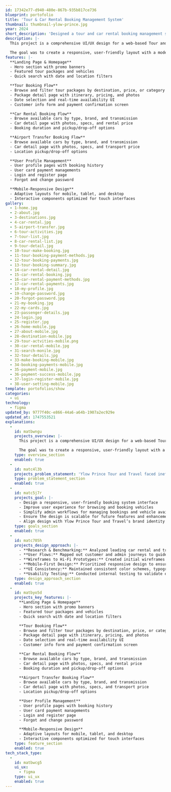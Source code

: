```yaml
---
id: 17342e77-d940-480e-867b-935b817ce736
blueprint: portofolio
title: 'Tour & Car Rental Booking Management System'
thumbnail: thumbnail-ylow-prince.jpg
year: 2024
short_description: 'Designed a tour and car rental booking management system using Figma. Created mobile-responsive UI for customer booking flow and admin dashboard. Focused on modern design, user experience, and clean layout structure.'
description: |-
  This project is a comprehensive UI/UX design for a web-based Tour and Car Rental Booking Management System for Ylow Prince Tour and Travel. Designed using Figma, the interface focuses on delivering a seamless user experience for customers booking tours and vehicles, while also providing a clean, intuitive dashboard for admins to manage bookings, tours, vehicles, and customer information.

  The goal was to create a responsive, user-friendly layout with a modern aesthetic, optimized for both desktop and mobile use. The design emphasizes accessibility, ease of navigation, and a smooth booking process.
features: |-
  **Landing Page & Homepage**
  - Hero section with promo banners
  - Featured tour packages and vehicles
  - Quick search with date and location filters

  **Tour Booking Flow**
  - Browse and filter tour packages by destination, price, or category
  - Package detail page with itinerary, pricing, and photos
  - Date selection and real-time availability UI
  - Customer info form and payment confirmation screen

  **Car Rental Booking Flow**
  - Browse available cars by type, brand, and transmission
  - Car detail page with photos, specs, and rental price
  - Booking duration and pickup/drop-off options

  **Airport Transfer Booking Flow**
  - Browse available cars by type, brand, and transmission
  - Car detail page with photos, specs, and transport price
  - Location pickup/drop-off options

  **User Profile Management**
  - User profile pages with booking history
  - User card payment managements
  - Login and register page
  - Forgot and change password

  **Mobile-Responsive Design**
  - Adaptive layouts for mobile, tablet, and desktop
  - Interactive components optimized for touch interfaces
gallery:
  - 1-home.jpg
  - 2-about.jpg
  - 3-destinations.jpg
  - 4-car-rental.jpg
  - 5-airport-transfer.jpg
  - 6-tour-activities.jpg
  - 7-tour-list.jpg
  - 8-car-rental-list.jpg
  - 9-tour-detail.jpg
  - 10-tour-make-booking.jpg
  - 11-tour-booking-payment-methods.jpg
  - 12-tour-booking-payments.jpg
  - 13-tour-booking-summary.jpg
  - 14-car-rental-detail.jpg
  - 15-car-rental-booking.jpg
  - 16-car-rental-payment-methods.jpg
  - 17-car-rental-payments.jpg
  - 18-my-profile.jpg
  - 19-change-password.jpg
  - 20-forgot-password.jpg
  - 21-my-booking.jpg
  - 22-my-cards.jpg
  - 23-passenger-details.jpg
  - 24-login.jpg
  - 25-register.jpg
  - 26-home-mobile.jpg
  - 27-about-mobile.jpg
  - 28-destination-mobile.jpg
  - 29-tour-actvities-mobile.png
  - 30-car-rental-mobile.jpg
  - 31-search-monile.jpg
  - 32-tour-details.jpg
  - 33-make-booking-mobile.jpg
  - 34-booking-payments-mobile.jpg
  - 35-payment-mobile.jpg
  - 36-payment-success-mobile.jpg
  - 37-login-register-mobile.jpg
  - 38-user-setting-mobile.jpg
template: portofolios/show
categories:
  - ui
technology:
  - figma
updated_by: 9777f40c-e866-44a6-a64b-1907a2ec929e
updated_at: 1747553521
explanations:
  -
    id: matbwngu
    projects_overview: |-
      This project is a comprehensive UI/UX design for a web-based Tour and Car Rental Booking Management System for Ylow Prince Tour and Travel. Designed using Figma, the interface focuses on delivering a seamless user experience for customers booking tours and vehicles, while also providing a clean, intuitive dashboard for admins to manage bookings, tours, vehicles, and customer information.

      The goal was to create a responsive, user-friendly layout with a modern aesthetic, optimized for both desktop and mobile use. The design emphasizes accessibility, ease of navigation, and a smooth booking process.
    type: overview_section
    enabled: true
  -
    id: matc4l3b
    projects_problem_statement: 'Ylow Prince Tour and Travel faced inefficiencies with their existing manual or semi-digital car rental booking system. The lack of a streamlined, accessible interface led to lost leads, customer dissatisfaction, and poor admin coordination. They needed a modern, centralized UI to streamline customer interactions and backend operations.'
    type: problem_statement_section
    enabled: true
  -
    id: matc5j7r
    projects_goal: |-
      - Design a responsive, user-friendly booking system interface
      - Improve user experience for browsing and booking vehicles
      - Simplify admin workflows for managing bookings and vehicle availability
      - Ensure the design is scalable for future features and enhancements
      - Align design with Ylow Prince Tour and Travel’s brand identity
    type: goals_section
    enabled: true
  -
    id: matc705h
    projects_design_approach: |-
      - **Research & Benchmarking:** Analyzed leading car rental and travel platforms to extract common UX patterns and identify improvement areas
      - **User Flows:** Mapped out customer and admin journeys to guide design decisions
      - **Wireframes to Hi-Fi Prototypes:** Created initial wireframes and iterated based on feedback before moving to high-fidelity, clickable prototypes in Figma
      - **Mobile-First Design:** Prioritized responsive design to ensure usability across mobile and desktop
      - **UI Consistency:** Maintained consistent color schemes, typography, and components using Figma design system principles
      - **Usability Testing:** Conducted internal testing to validate ease of use, navigation logic, and visual clarity
    type: design_approach_section
    enabled: true
  -
    id: matbyo5d
    projects_key_features: |-
      **Landing Page & Homepage**
      - Hero section with promo banners
      - Featured tour packages and vehicles
      - Quick search with date and location filters

      **Tour Booking Flow**
      - Browse and filter tour packages by destination, price, or category
      - Package detail page with itinerary, pricing, and photos
      - Date selection and real-time availability UI
      - Customer info form and payment confirmation screen

      **Car Rental Booking Flow**
      - Browse available cars by type, brand, and transmission
      - Car detail page with photos, specs, and rental price
      - Booking duration and pickup/drop-off options

      **Airport Transfer Booking Flow**
      - Browse available cars by type, brand, and transmission
      - Car detail page with photos, specs, and transport price
      - Location pickup/drop-off options

      **User Profile Management**
      - User profile pages with booking history
      - User card payment managements
      - Login and register page
      - Forgot and change password

      **Mobile-Responsive Design**
      - Adaptive layouts for mobile, tablet, and desktop
      - Interactive components optimized for touch interfaces
    type: feature_section
    enabled: true
tech_stack_type:
  -
    id: matbwcg5
    ui_ux:
      - figma
    type: ui_ux
    enabled: true
---
```


